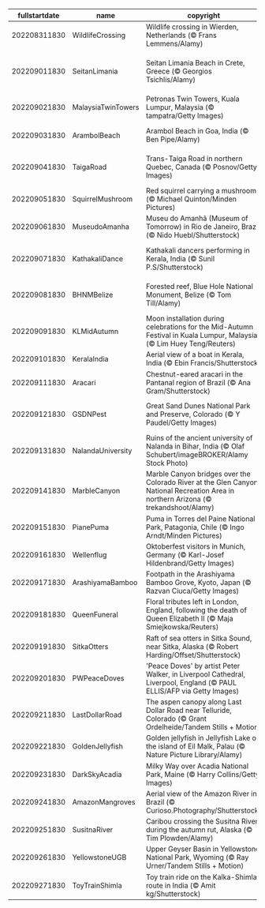 |fullstartdate|name|copyright|title|image|
|--|--|--|--|--|
202208311830|WildlifeCrossing|Wildlife crossing in Wierden, Netherlands (© Frans Lemmens/Alamy)|Who uses this grassy bridge?|![](/en-IN/2022/09/202208311830WildlifeCrossing.jpg)|
202209011830|SeitanLimania|Seitan Limania Beach in Crete, Greece (© Georgios Tsichlis/Alamy)|This magical beach is worth the hike|![](/en-IN/2022/09/202209011830SeitanLimania.jpg)|
202209021830|MalaysiaTwinTowers|Petronas Twin Towers, Kuala Lumpur, Malaysia (© tampatra/Getty Images)|A pair of high achievers|![](/en-IN/2022/09/202209021830MalaysiaTwinTowers.jpg)|
202209031830|ArambolBeach|Arambol Beach in Goa, India (© Ben Pipe/Alamy)|The Riviera of India|![](/en-IN/2022/09/202209031830ArambolBeach.jpg)|
202209041830|TaigaRoad|Trans-Taiga Road in northern Quebec, Canada (© Posnov/Getty Images)|A road not for the faint of heart|![](/en-IN/2022/09/202209041830TaigaRoad.jpg)|
202209051830|SquirrelMushroom|Red squirrel carrying a mushroom (© Michael Quinton/Minden Pictures)|A real fun guy…er, squirrel|![](/en-IN/2022/09/202209051830SquirrelMushroom.jpg)|
202209061830|MuseudoAmanha|Museu do Amanhã (Museum of Tomorrow) in Rio de Janeiro, Brazil (© Nido Huebl/Shutterstock)|Back to the future|![](/en-IN/2022/09/202209061830MuseudoAmanha.jpg)|
202209071830|KathakaliDance|Kathakali dancers performing in Kerala, India (© Sunil P.S/Shutterstock)|The festival of joy and happiness|![](/en-IN/2022/09/202209071830KathakaliDance.jpg)|
202209081830|BHNMBelize|Forested reef, Blue Hole National Monument, Belize (© Tom Till/Alamy)|The other great barrier reef|![](/en-IN/2022/09/202209081830BHNMBelize.jpg)|
202209091830|KLMidAutumn|Moon installation during celebrations for the Mid-Autumn Festival in Kuala Lumpur, Malaysia (© Lim Huey Teng/Reuters)|Getting starry-eyed at the moon|![](/en-IN/2022/09/202209091830KLMidAutumn.jpg)|
202209101830|KeralaIndia|Aerial view of a boat in Kerala, India (© Ebin Francis/Shutterstock)|God’s Own Country|![](/en-IN/2022/09/202209101830KeralaIndia.jpg)|
202209111830|Aracari|Chestnut-eared aracari in the Pantanal region of Brazil (© Ana Gram/Shutterstock)|A different kind of toucan|![](/en-IN/2022/09/202209111830Aracari.jpg)|
202209121830|GSDNPest|Great Sand Dunes National Park and Preserve, Colorado (© Y Paudel/Getty Images)|Like sands through the hourglass|![](/en-IN/2022/09/202209121830GSDNPest.jpg)|
202209131830|NalandaUniversity|Ruins of the ancient university of Nalanda in Bihar, India (© Olaf Schubert/imageBROKER/Alamy Stock Photo)|The ancient ruins of Nalanda|![](/en-IN/2022/09/202209131830NalandaUniversity.jpg)|
202209141830|MarbleCanyon|Marble Canyon bridges over the Colorado River at the Glen Canyon National Recreation Area in northern Arizona (© trekandshoot/Alamy)|Bridging the gap two ways|![](/en-IN/2022/09/202209141830MarbleCanyon.jpg)|
202209151830|PianePuma|Puma in Torres del Paine National Park, Patagonia, Chile (© Ingo Arndt/Minden Pictures)|Nimble and stealthy|![](/en-IN/2022/09/202209151830PianePuma.jpg)|
202209161830|Wellenflug|Oktoberfest visitors in Munich, Germany (© Karl-Josef Hildenbrand/Getty Images)|Swinging over Munich|![](/en-IN/2022/09/202209161830Wellenflug.jpg)|
202209171830|ArashiyamaBamboo|Footpath in the Arashiyama Bamboo Grove, Kyoto, Japan (© Razvan Ciuca/Getty Images)|A grove glows green|![](/en-IN/2022/09/202209171830ArashiyamaBamboo.jpg)|
202209181830|QueenFuneral|Floral tributes left in London, England, following the death of Queen Elizabeth II (© Maja Smiejkowska/Reuters)|Farewell, Ma’am|![](/en-IN/2022/09/202209181830QueenFuneral.jpg)|
202209191830|SitkaOtters|Raft of sea otters in Sitka Sound, near Sitka, Alaska (© Robert Harding/Offset/Shutterstock)|Teddy bears of the sea|![](/en-IN/2022/09/202209191830SitkaOtters.jpg)|
202209201830|PWPeaceDoves|'Peace Doves' by artist Peter Walker, in Liverpool Cathedral, Liverpool, England (© PAUL ELLIS/AFP via Getty Images)|A dramatic celebration of peace|![](/en-IN/2022/09/202209201830PWPeaceDoves.jpg)|
202209211830|LastDollarRoad|The aspen canopy along Last Dollar Road near Telluride, Colorado (© Grant Ordelheide/Tandem Stills + Motion)|Colours of Colorado|![](/en-IN/2022/09/202209211830LastDollarRoad.jpg)|
202209221830|GoldenJellyfish|Golden jellyfish in Jellyfish Lake on the island of Eil Malk, Palau (© Nature Picture Library/Alamy)|Jellies in a world all their own|![](/en-IN/2022/09/202209221830GoldenJellyfish.jpg)|
202209231830|DarkSkyAcadia|Milky Way over Acadia National Park, Maine (© Harry Collins/Getty Images)|Starry, starry night|![](/en-IN/2022/09/202209231830DarkSkyAcadia.jpg)|
202209241830|AmazonMangroves|Aerial view of the Amazon River in Brazil (© Curioso.Photography/Shutterstock)|The rivers run through us|![](/en-IN/2022/09/202209241830AmazonMangroves.jpg)|
202209251830|SusitnaRiver|Caribou crossing the Susitna River during the autumn rut, Alaska (© Tim Plowden/Alamy)|Time to make an impression|![](/en-IN/2022/09/202209251830SusitnaRiver.jpg)|
202209261830|YellowstoneUGB|Upper Geyser Basin in Yellowstone National Park, Wyoming (© Ray Urner/Tandem Stills + Motion)|Where fire and water meet|![](/en-IN/2022/09/202209261830YellowstoneUGB.jpg)|
202209271830|ToyTrainShimla|Toy train ride on the Kalka-Shimla route in India (© Amit kg/Shutterstock)|A train journey to remember|![](/en-IN/2022/09/202209271830ToyTrainShimla.jpg)|
